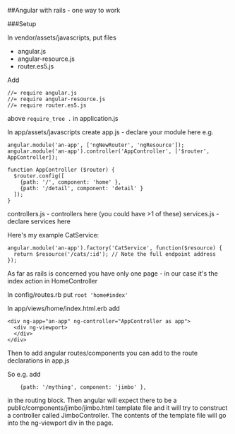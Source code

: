 ##Angular with rails - one way to work

###Setup

In vendor/assets/javascripts, put files
* angular.js
* angular-resource.js
* router.es5.js 

Add 
```
//= require angular.js
//= require angular-resource.js
//= require router.es5.js
```

above ```require_tree .``` in application.js

In app/assets/javascripts create
app.js - declare your module here e.g.
```
angular.module('an-app', ['ngNewRouter', 'ngResource']);
angular.module('an-app').controller('AppController', ['$router', AppController]);

function AppController ($router) {
  $router.config([
    {path: '/', component: 'home' },
    {path: '/detail', component: 'detail' }
  ]);
}
```

controllers.js - controllers here (you could have >1 of these)
services.js - declare services here

Here's my example CatService:
```
angular.module('an-app').factory('CatService', function($resource) {
  return $resource('/cats/:id'); // Note the full endpoint address
});
```


As far as rails is concerned you have only one page - in our case it's the index action in HomeController

In config/routes.rb put 
```root 'home#index'```

In app/views/home/index.html.erb add
```
<div ng-app="an-app" ng-controller="AppController as app">
  <div ng-viewport>
  </div>
</div>
```


Then to add angular routes/components you can add to the route declarations in app.js

So e.g. add
```
    {path: '/mything', component: 'jimbo' },
```
in the routing block. Then angular will expect there to be a public/components/jimbo/jimbo.html template file and it will try to construct a controller called JimboController. The contents of the template file will go into the ng-viewport div in the page.


